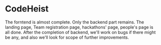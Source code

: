 # CodeHeist
The forntend is almost complete. Only the backend part remains.
The landing page, Team registration page, hackathons' page, people's page is all done. 
After the completion of backend, we'll work on bugs if there might be any, and also we'll look for scope of further improvements.
